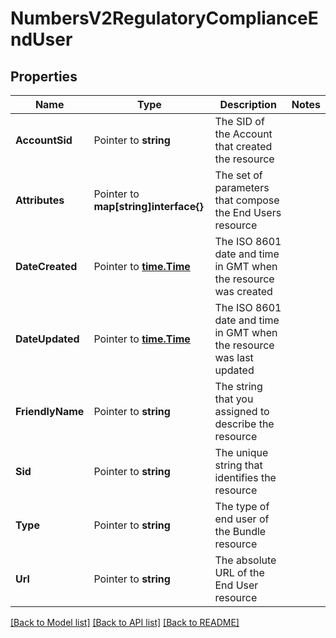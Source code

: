 # NumbersV2RegulatoryComplianceEndUser

## Properties
Name | Type | Description | Notes
------------ | ------------- | ------------- | -------------
**AccountSid** | Pointer to **string** | The SID of the Account that created the resource |
**Attributes** | Pointer to **map[string]interface{}** | The set of parameters that compose the End Users resource |
**DateCreated** | Pointer to [**time.Time**](time.Time.md) | The ISO 8601 date and time in GMT when the resource was created |
**DateUpdated** | Pointer to [**time.Time**](time.Time.md) | The ISO 8601 date and time in GMT when the resource was last updated |
**FriendlyName** | Pointer to **string** | The string that you assigned to describe the resource |
**Sid** | Pointer to **string** | The unique string that identifies the resource |
**Type** | Pointer to **string** | The type of end user of the Bundle resource |
**Url** | Pointer to **string** | The absolute URL of the End User resource |

[[Back to Model list]](../README.md#documentation-for-models) [[Back to API list]](../README.md#documentation-for-api-endpoints) [[Back to README]](../README.md)


